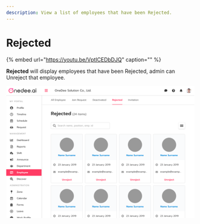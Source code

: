 ```yaml
---
description: View a list of employees that have been Rejected.
---
```


# Rejected

{% embed url="https://youtu.be/VptICEDbDJQ" caption="" %}

**Rejected** will display employees that have been Rejected, admin can Unreject that employee.

![](../../.gitbook/assets/06-1.png)

